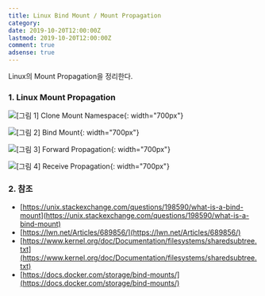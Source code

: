 ```yaml
---
title: Linux Bind Mount / Mount Propagation
category:
date: 2019-10-20T12:00:00Z
lastmod: 2019-10-20T12:00:00Z
comment: true
adsense: true
---
```


Linux의 Mount Propagation을 정리한다.

### 1. Linux Mount Propagation

![[그림 1] Clone Mount Namespace]({{site.baseurl}}/images/theory_analysis/Linux_Mount_Propagation/Clone_Mount_NS.PNG){: width="700px"}

![[그림 2] Bind Mount]({{site.baseurl}}/images/theory_analysis/Linux_Mount_Propagation/Bind_Mount.PNG){: width="700px"}

![[그림 3] Forward Propagation]({{site.baseurl}}/images/theory_analysis/Linux_Mount_Propagation/Forward_Propagation.PNG){: width="700px"}

![[그림 4] Receive Propagation]({{site.baseurl}}/images/theory_analysis/Linux_Mount_Propagation/Receive_Propagation.PNG){: width="700px"}

### 2. 참조

* [https://unix.stackexchange.com/questions/198590/what-is-a-bind-mount](https://unix.stackexchange.com/questions/198590/what-is-a-bind-mount)
* [https://lwn.net/Articles/689856/](https://lwn.net/Articles/689856/)
* [https://www.kernel.org/doc/Documentation/filesystems/sharedsubtree.txt](https://www.kernel.org/doc/Documentation/filesystems/sharedsubtree.txt)
* [https://docs.docker.com/storage/bind-mounts/](https://docs.docker.com/storage/bind-mounts/)
